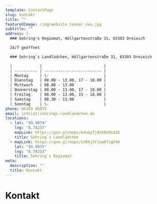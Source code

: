 ```yaml
---
template: ContactPage
slug: kontakt
title: ""
featuredImage: /img/website_teaser_neu.jpg
subtitle: ""
address: |-
  ### Sehring's Regiomat, Höllgartenstraße 31, 63303 Dreieich

  24/7 geöffnet

  ### Sehring`s Landlädchen, Höllgartenstraße 31, 63303 Dreieich

  |            |                           |
  | ---------- | ------------------------- |
  | Montag     | \-                        |
  | Dienstag   | 08.00 - 13.00, 17 - 18.00 |
  | Mittwoch   | 08.00 - 13.00             |
  | Donnerstag | 08.00 - 13.00, 17 - 18.00 |
  | Freitag    | 08.00 - 13.00, 15 - 18.00 |
  | Samstag    | 08.30 - 13.00             |
  | Sonntag    | \-                        |
phone: 06103 86875
email: info(at)sehrings-landlaedchen.de
locations:
  - lat: "49.9974"
    lng: "8.74237"
    mapLink: https://goo.gl/maps/kdoGyTj9zhBnR1d28
    title: Sehring`s Landlädchen
  - mapLink: https://goo.gl/maps/LXRAj5FjuwKTcgD4A
    lat: "49.9975"
    lng: "8.74233"
    title: Sehring`s Regiomat
meta:
  description: ""
  title: Kontakt
---
```


# Kontakt
